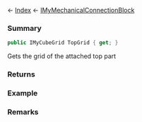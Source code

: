 ← [Index](Api-Index) ← [IMyMechanicalConnectionBlock](Sandbox.ModAPI.Ingame.IMyMechanicalConnectionBlock)

### Summary

```csharp
public IMyCubeGrid TopGrid { get; }
```

Gets the grid of the attached top part

### Returns

### Example

### Remarks

